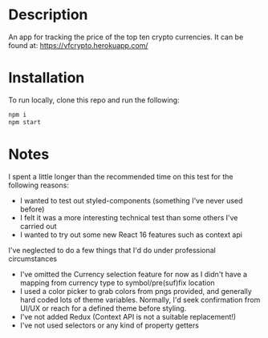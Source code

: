 # Description

An app for tracking the price of the top ten crypto currencies. It can be found at: https://vfcrypto.herokuapp.com/

# Installation

To run locally, clone this repo and run the following: 

```sh
npm i
npm start
```

# Notes

I spent a little longer than the recommended time on this test for the following reasons: 

  * I wanted to test out styled-components (something I've never used before)
  * I felt it was a more interesting technical test than some others I've carried out
  * I wanted to try out some new React 16 features such as context api
  
I've neglected to do a few things that I'd do under professional circumstances

* I've omitted the Currency selection feature for now as I didn't have a mapping from currency type to symbol/pre(suf)fix location
* I used a color picker to grab colors from pngs provided, and generally hard coded lots of theme variables. Normally, I'd seek confirmation from UI/UX or reach for a defined theme before styling. 
* I've not added Redux (Context API is not a suitable replacement!)
* I've not used selectors or any kind of property getters
